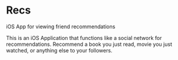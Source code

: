 # Recs
iOS App for viewing friend recommendations

This is an iOS Application that functions like a social network for recommendations. Recommend a book you just read,
movie you just watched, or anything else to your followers.
